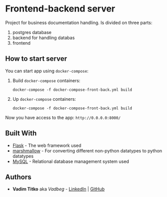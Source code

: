 # Frontend-backend server

Project for business documentation handling. Is divided on three parts: 

1. postgres database
2. backend for handling databas
3. frontend 

## How to start server

You can start app using `docker-compose`:

1. Build `docker-compose` containers:

    ```
    docker-compose -f docker-compose-front-back.yml build
    ```

2. Up `docker-compose` containers:

    ```
    docker-compose -f docker-compose-front-back.yml build
    ```

Now you have access to the app:
`http://0.0.0.0:8000/`

## Built With

* [Flask](https://flask.palletsprojects.com/en/1.1.x/) - The web framework used
* [marshmallow](https://marshmallow.readthedocs.io/en/stable/) - For converting different non-python datatypes to python datatypes
* [MySQL](https://www.postgresql.org) - Relational database management system used 


## Authors

* **Vadim Titko** aka *Vadbeg* - 
[LinkedIn](https://www.linkedin.com/in/vadtitko/) | 
[GitHub](https://github.com/Vadbeg/PythonHomework/commits?author=Vadbeg)